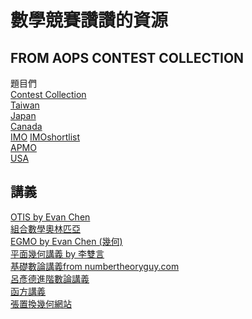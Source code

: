 # 數學競賽讚讚的資源
## FROM AOPS CONTEST COLLECTION
題目們  
[Contest Collection](https://artofproblemsolving.com/community/c13_contest_collections)  
[Taiwan](https://artofproblemsolving.com/community/c3202_taiwan_contests)  
[Japan](https://artofproblemsolving.com/community/c3181_japan_contests)  
[Canada](https://artofproblemsolving.com/community/c3166_canada_contests)  
[IMO](https://artofproblemsolving.com/community/c3222_imo)
[IMOshortlist](https://artofproblemsolving.com/community/c3223_imo_shortlist)  
[APMO](https://artofproblemsolving.com/community/c3226_apmo)  
[USA](https://artofproblemsolving.com/community/c3158_usa_contests)  
## 講義
[OTIS by Evan Chen](https://web.evanchen.cc/otis.html)  
[組合數學奧林匹亞](
https://drive.google.com/file/d/1sQtirXxkEfWYuGSKDZ-d7VGYkR_idebY/view?usp=sharing)  
[EGMO by Evan Chen (幾何)](
https://cdn.bc-pf.org/resources/math/geometry/Evan_Chen-Euclidean_geometry.pdf)  
[平面幾何講義 by 李雙言](https://lii4.github.io/Plane_Geometry.pdf)  
[基礎數論講義from numbertheoryguy.com](http://s3.amazonaws.com/aops-cdn.artofproblemsolving.com/resources/articles/olympiad-number-theory.pdf)  
[呂彥德進階數論講義](
https://drive.google.com/file/d/1gh_PmyWuLDTSkvtqjiTIeKv36Q2mdDUD/view?usp=sharing)   
[函方講義](https://cdn.artofproblemsolving.com/attachments/e/1/4edd5cbbb44a9f08d959399a9270448f5501f5.pdf)    
[張置換幾何網站](https://permutation-chang.github.io/)    
